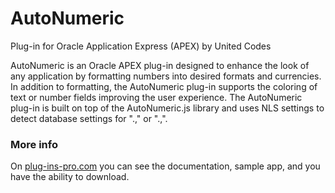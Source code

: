 # AutoNumeric
Plug-in for Oracle Application Express (APEX) by United Codes

AutoNumeric is an Oracle APEX plug-in designed to enhance the look of any application by formatting numbers into desired formats and currencies. In addition to formatting, the AutoNumeric plug-in supports the coloring of text or number fields improving the user experience. The AutoNumeric plug-in is built on top of the AutoNumeric.js library and uses NLS settings to detect database settings for ".," or ".,".


### More info

On [plug-ins-pro.com](https://www.plug-ins-pro.com) you can see the documentation, sample app, and you have the ability to download.

